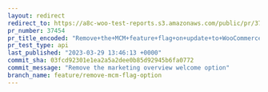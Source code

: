 ```yaml
---
layout: redirect
redirect_to: https://a8c-woo-test-reports.s3.amazonaws.com/public/pr/37454/api/index.html
pr_number: 37454
pr_title_encoded: "Remove+the+MCM+feature+flag+on+update+to+WooCommerce+7.7"
pr_test_type: api
last_published: "2023-03-29 13:46:13 +0000"
commit_sha: 03fcd92301e1ea2a5a2dee0b85d92945b6fa0772
commit_message: "Remove the marketing overview welcome option"
branch_name: feature/remove-mcm-flag-option
---
```

